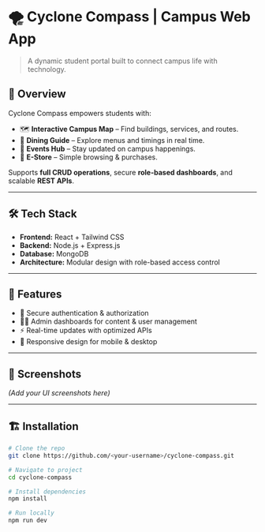 # 🌪️ Cyclone Compass | Campus Web App

> A dynamic student portal built to connect campus life with technology.  

## 🚀 Overview
Cyclone Compass empowers students with:
- 🗺️ **Interactive Campus Map** – Find buildings, services, and routes.  
- 🍴 **Dining Guide** – Explore menus and timings in real time.  
- 🎉 **Events Hub** – Stay updated on campus happenings.  
- 🛒 **E-Store** – Simple browsing & purchases.  

Supports **full CRUD operations**, secure **role-based dashboards**, and scalable **REST APIs**.

---

## 🛠️ Tech Stack
- **Frontend:** React + Tailwind CSS  
- **Backend:** Node.js + Express.js  
- **Database:** MongoDB  
- **Architecture:** Modular design with role-based access control  

---

## 📂 Features
- 🔑 Secure authentication & authorization  
- 🧑‍💻 Admin dashboards for content & user management  
- ⚡ Real-time updates with optimized APIs  
- 📱 Responsive design for mobile & desktop  

---

## 📸 Screenshots
*(Add your UI screenshots here)*

---

## 🏗️ Installation
```bash
# Clone the repo
git clone https://github.com/<your-username>/cyclone-compass.git

# Navigate to project
cd cyclone-compass

# Install dependencies
npm install

# Run locally
npm run dev
